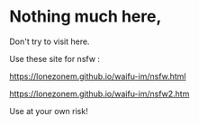 # Nothing much here,
Don't try to visit here.

Use these site for nsfw : 

https://lonezonem.github.io/waifu-im/nsfw.html

https://lonezonem.github.io/waifu-im/nsfw2.htm

Use at your own risk!
